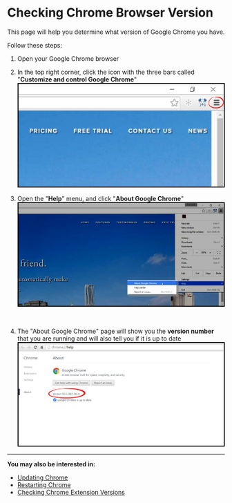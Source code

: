 # Checking Chrome Browser Version

This page will help you determine what version of Google Chrome you have.

Follow these steps:

1. Open your Google Chrome browser
2. In the top right corner, click the icon with the three bars called "**Customize and control Google Chrome**"
![](chrome6.jpg)<br>

3. Open the "**Help**" menu, and click "**About Google Chrome**"
![](chrome7.jpg)
<br>

4. The "About Google Chrome" page will show you the **version number** that you are running and will also tell you if it is up to date<br>
![](chrome8.jpg)

---
**You may also be interested in:**
- [Updating Chrome](http://docs.rooof.com/updatingchrome_md.html)
- [Restarting Chrome](http://docs.rooof.com/restartingchrome_md.html)
- [Checking Chrome Extension Versions](http://docs.rooof.com/extensionversions_md.html)